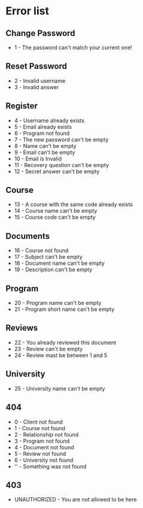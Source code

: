 # Error list

## Change Password

* 1 - The password can't match your current one!

## Reset Password

* 2 - Invalid username
* 3 - Invalid answer

## Register

* 4 - Username already exists
* 5 - Email already exists
* 6 - Program not found
* 7 - The new password can't be empty
* 8 - Name can't be empty
* 9 - Email can't be empty
* 10 - Email is Invalid
* 11 - Recovery question can't be empty
* 12 - Secret answer can't be empty

## Course

* 13 - A course with the same code already exists
* 14 - Course name can't be empty
* 15 - Course code can't be empty

## Documents

* 16 - Course not found
* 17 - Subject can't be empty
* 18 - Document name can't be empty
* 19 - Description can't be empty

## Program

* 20 - Program name can't be empty
* 21 - Program short name can't be empty

## Reviews

* 22 - You already reviewed this document
* 23 - Review can't be empty
* 24 - Review mast be between 1 and 5

## University

* 25 - University name can't be empty

## 404

* 0 - Client not found
* 1 - Course not found
* 2 - Relationship not found
* 3 - Program not found
* 4 - Document not found
* 5 - Review not found
* 6 - University not found
* '' - Something was not found

## 403

* UNAUTHORIZED - You are not allowed to be here
